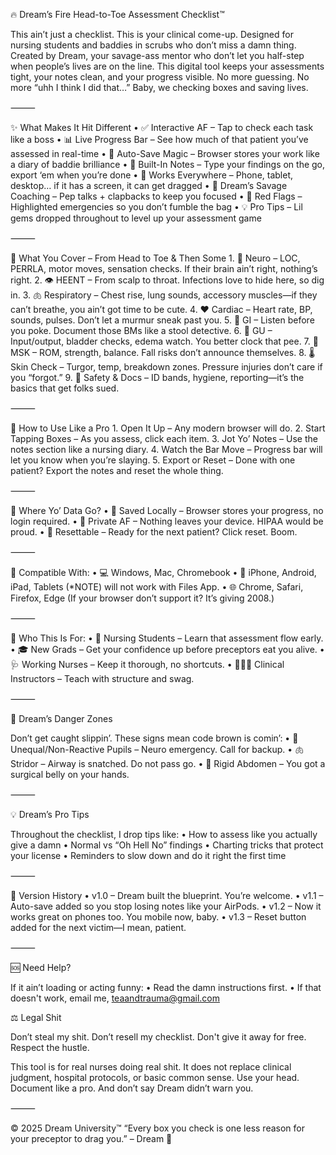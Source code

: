 🔥 Dream’s Fire Head-to-Toe Assessment Checklist™

This ain’t just a checklist. This is your clinical come-up.
Designed for nursing students and baddies in scrubs who don’t miss a damn thing. Created by Dream, your savage-ass mentor who don’t let you half-step when people’s lives are on the line. This digital tool keeps your assessments tight, your notes clean, and your progress visible. No more guessing. No more “uhh I think I did that…” Baby, we checking boxes and saving lives.

⸻

✨ What Makes It Hit Different
	•	✅ Interactive AF – Tap to check each task like a boss
	•	📊 Live Progress Bar – See how much of that patient you’ve assessed in real-time
	•	💾 Auto-Save Magic – Browser stores your work like a diary of baddie brilliance
	•	📝 Built-In Notes – Type your findings on the go, export ‘em when you’re done
	•	📱 Works Everywhere – Phone, tablet, desktop… if it has a screen, it can get dragged
	•	💬 Dream’s Savage Coaching – Pep talks + clapbacks to keep you focused
	•	🚨 Red Flags – Highlighted emergencies so you don’t fumble the bag
	•	💡 Pro Tips – Lil gems dropped throughout to level up your assessment game

⸻

🧠 What You Cover – From Head to Toe & Then Some
	1.	🧠 Neuro – LOC, PERRLA, motor moves, sensation checks. If their brain ain’t right, nothing’s right.
	2.	👁️ HEENT – From scalp to throat. Infections love to hide here, so dig in.
	3.	🫁 Respiratory – Chest rise, lung sounds, accessory muscles—if they can’t breathe, you ain’t got time to be cute.
	4.	❤️ Cardiac – Heart rate, BP, sounds, pulses. Don’t let a murmur sneak past you.
	5.	🍎 GI – Listen before you poke. Document those BMs like a stool detective.
	6.	🚰 GU – Input/output, bladder checks, edema watch. You better clock that pee.
	7.	🦴 MSK – ROM, strength, balance. Fall risks don’t announce themselves.
	8.	🌡️ Skin Check – Turgor, temp, breakdown zones. Pressure injuries don’t care if you “forgot.”
	9.	📝 Safety & Docs – ID bands, hygiene, reporting—it’s the basics that get folks sued.

⸻

🚀 How to Use Like a Pro
	1.	Open It Up – Any modern browser will do.
	2.	Start Tapping Boxes – As you assess, click each item.
	3.	Jot Yo’ Notes – Use the notes section like a nursing diary.
	4.	Watch the Bar Move – Progress bar will let you know when you’re slaying.
	5.	Export or Reset – Done with one patient? Export the notes and reset the whole thing.

⸻

💾 Where Yo’ Data Go?
	•	🧠 Saved Locally – Browser stores your progress, no login required.
	•	👀 Private AF – Nothing leaves your device. HIPAA would be proud.
	•	🔁 Resettable – Ready for the next patient? Click reset. Boom.

⸻

📱 Compatible With:
	•	💻 Windows, Mac, Chromebook
	•	📱 iPhone, Android, iPad, Tablets (*NOTE) will not work with Files App.
	•	🌐 Chrome, Safari, Firefox, Edge
(If your browser don’t support it? It’s giving 2008.)

⸻

🎯 Who This Is For:
	•	💉 Nursing Students – Learn that assessment flow early.
	•	🎓 New Grads – Get your confidence up before preceptors eat you alive.
	•	🩺 Working Nurses – Keep it thorough, no shortcuts.
	•	👩🏾‍🏫 Clinical Instructors – Teach with structure and swag.

⸻

🚨 Dream’s Danger Zones

Don’t get caught slippin’. These signs mean code brown is comin’:
	•	🧠 Unequal/Non-Reactive Pupils – Neuro emergency. Call for backup.
	•	🫁 Stridor – Airway is snatched. Do not pass go.
	•	🍎 Rigid Abdomen – You got a surgical belly on your hands.

⸻

💡 Dream’s Pro Tips

Throughout the checklist, I drop tips like:
	•	How to assess like you actually give a damn
	•	Normal vs “Oh Hell No” findings
	•	Charting tricks that protect your license
	•	Reminders to slow down and do it right the first time

⸻

🔄 Version History
	•	v1.0 – Dream built the blueprint. You’re welcome.
	•	v1.1 – Auto-save added so you stop losing notes like your AirPods.
	•	v1.2 – Now it works great on phones too. You mobile now, baby.
	•	v1.3 – Reset button added for the next victim—I mean, patient.

⸻

🆘 Need Help?

If it ain’t loading or acting funny:
	•	Read the damn instructions first.
	•	If that doesn't work, email me, teaandtrauma@gmail.com

⚖️ Legal Shit

Don’t steal my shit. Don’t resell my checklist. Don't give it away for free. Respect the hustle.

This tool is for real nurses doing real shit. It does not replace clinical judgment, hospital protocols, or basic common sense. Use your head. Document like a pro. And don’t say Dream didn’t warn you.

⸻

© 2025 Dream University™
“Every box you check is one less reason for your preceptor to drag you.” – Dream 👑
